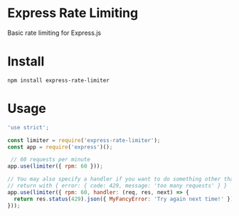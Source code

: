 # Express Rate Limiting
Basic rate limiting for Express.js

# Install

`npm install express-rate-limiter`

# Usage

```js
'use strict';

const limiter = require('express-rate-limiter');
const app = require('express')();

 // 60 requests per minute
app.use(limiter({ rpm: 60 }));

// You may also specify a handler if you want to do something other than
// return with { error: { code: 429, message: 'too many requests' } }
app.use(limiter({ rpm: 60, handler: (req, res, next) => {
  return res.status(429).json({ MyFancyError: 'Try again next time!' });
}));

```
